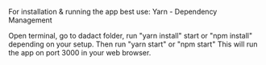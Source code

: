 For installation & running the app best use: Yarn - Dependency Management

Open terminal, go to dadact folder, run "yarn install" start or "npm install" depending on your setup. Then run "yarn start" or "npm start" This will run the app on port 3000 in your web browser.
